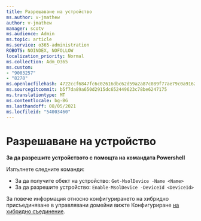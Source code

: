 ```yaml
---
title: Разрешаване на устройство
ms.author: v-jmathew
author: v-jmathew
manager: scotv
ms.audience: Admin
ms.topic: article
ms.service: o365-administration
ROBOTS: NOINDEX, NOFOLLOW
localization_priority: Normal
ms.collection: Adm_O365
ms.custom:
- "9003257"
- "8278"
ms.openlocfilehash: 4722ccf6847fc6c02616dbc62d59a2a87c089f77ae79c0a916211af6c5f2a6d0
ms.sourcegitcommit: b5f7da89a650d2915dc652449623c78be6247175
ms.translationtype: MT
ms.contentlocale: bg-BG
ms.lasthandoff: 08/05/2021
ms.locfileid: "54003460"
---
```

# <a name="enable-device"></a>Разрешаване на устройство

**За да разрешите устройството с помощта на командата Powershell**

Изпълнете следните команди:

- За да получите обект на устройство: `Get-MsolDevice -Name <Name>`
- За да разрешите устройство: `Enable-MsolDevice -DeviceId <DeviceId>`

За повече информация относно конфигурирането на хибридно присъединяване в управлявани домейни вижте Конфигуриране [на хибридно съединение](https://docs.microsoft.com/azure/active-directory/devices/hybrid-azuread-join-managed-domains).
